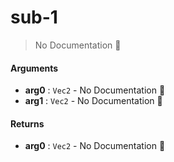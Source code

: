 # sub\-1

> No Documentation 🚧

#### Arguments

- **arg0** : `Vec2` \- No Documentation 🚧
- **arg1** : `Vec2` \- No Documentation 🚧

#### Returns

- **arg0** : `Vec2` \- No Documentation 🚧